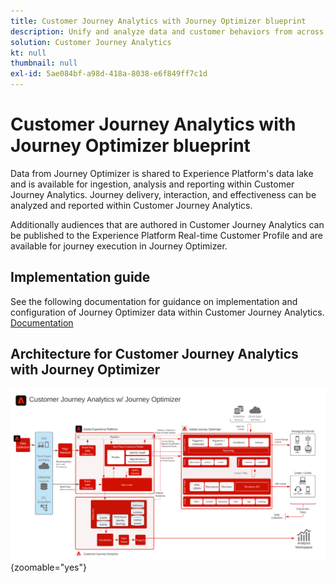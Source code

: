 ```yaml
---
title: Customer Journey Analytics with Journey Optimizer blueprint
description: Unify and analyze data and customer behaviors from across the customer journey in Customer Journey Analytics including delivery and interaction data from Journey Optimizer.
solution: Customer Journey Analytics
kt: null
thumbnail: null
exl-id: 5ae084bf-a98d-418a-8038-e6f849ff7c1d
---
```

# Customer Journey Analytics with Journey Optimizer blueprint

Data from Journey Optimizer is shared to Experience Platform's data lake and is available for ingestion, analysis and reporting within Customer Journey Analytics. Journey delivery, interaction, and effectiveness can be analyzed and reported within Customer Journey Analytics.

Additionally audiences that are authored in Customer Journey Analytics can be published to the Experience Platform Real-time Customer Profile and are available for journey execution in Journey Optimizer.

## Implementation guide

See the following documentation for guidance on implementation and configuration of Journey Optimizer data within Customer Journey Analytics. [Documentation](https://experienceleague.adobe.com/docs/journey-optimizer/using/reporting/reports/sharing-overview.html)

## Architecture for Customer Journey Analytics with Journey Optimizer

![Architecture diagram](assets/CJA_AJO.svg){zoomable="yes"}
